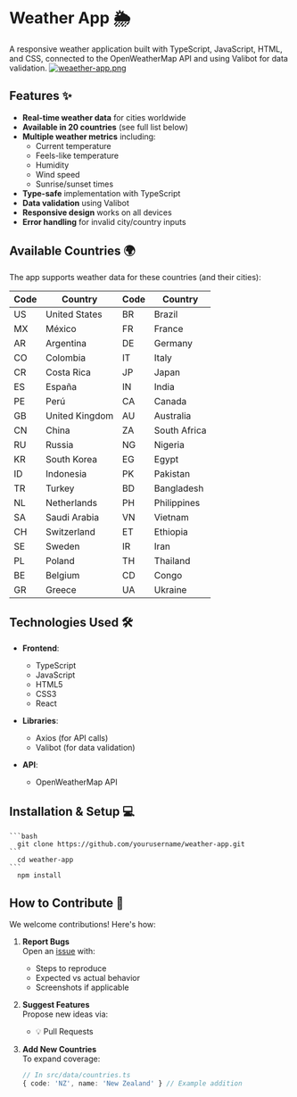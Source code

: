 # Weather App 🌦️

A responsive weather application built with TypeScript, JavaScript, HTML, and CSS, connected to the OpenWeatherMap API and using Valibot for data validation.
[![weaether-app.png](https://i.postimg.cc/SKsJTMqs/weaether-app.png)](https://postimg.cc/xXwfqqXD)

## Features ✨

- **Real-time weather data** for cities worldwide  
- **Available in 20 countries** (see full list below)
- **Multiple weather metrics** including:
  - Current temperature
  - Feels-like temperature
  - Humidity
  - Wind speed
  - Sunrise/sunset times
- **Type-safe** implementation with TypeScript
- **Data validation** using Valibot
- **Responsive design** works on all devices
- **Error handling** for invalid city/country inputs

## Available Countries 🌍

The app supports weather data for these countries (and their cities):

| Code | Country         | Code | Country          |
|------|-----------------|------|------------------|
| US   | United States   | BR   | Brazil           |
| MX   | México          | FR   | France           |
| AR   | Argentina       | DE   | Germany          |
| CO   | Colombia        | IT   | Italy            |
| CR   | Costa Rica      | JP   | Japan            |
| ES   | España          | IN   | India            |
| PE   | Perú            | CA   | Canada           |
| GB   | United Kingdom  | AU   | Australia        |
| CN   | China           | ZA   | South Africa     |
| RU   | Russia          | NG   | Nigeria          |
| KR   | South Korea     | EG   | Egypt            |
| ID   | Indonesia       | PK   | Pakistan         |
| TR   | Turkey          | BD   | Bangladesh       |
| NL   | Netherlands     | PH   | Philippines      |
| SA   | Saudi Arabia    | VN   | Vietnam          |
| CH   | Switzerland     | ET   | Ethiopia         |
| SE   | Sweden          | IR   | Iran             |
| PL   | Poland          | TH   | Thailand         |
| BE   | Belgium         | CD   | Congo            |
| GR   | Greece          | UA   | Ukraine          |

## Technologies Used 🛠️

- **Frontend**:
  - TypeScript
  - JavaScript
  - HTML5
  - CSS3
  - React
  
- **Libraries**:
  - Axios (for API calls)
  - Valibot (for data validation)
  
- **API**:
  - OpenWeatherMap API
    
## Installation & Setup 💻

    ```bash
      git clone https://github.com/yourusername/weather-app.git
    ```
      cd weather-app
    ```
      npm install

## How to Contribute 🤝

We welcome contributions! Here's how:

1. **Report Bugs**  
   Open an [issue](https://github.com/yourusername/weather-app/issues) with:
   - Steps to reproduce
   - Expected vs actual behavior
   - Screenshots if applicable

2. **Suggest Features**  
   Propose new ideas via:
   - 💡 Pull Requests

3. **Add New Countries**  
   To expand coverage:
   ```typescript
   // In src/data/countries.ts
   { code: 'NZ', name: 'New Zealand' } // Example addition
